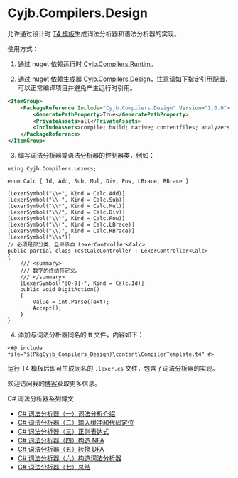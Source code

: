 Cyjb.Compilers.Design
====

允许通过设计时 [T4 模板](https://docs.microsoft.com/zh-cn/visualstudio/modeling/code-generation-and-t4-text-templates?view=vs-2022)生成词法分析器和语法分析器的实现。

使用方式：

1. 通过 nuget 依赖运行时 [Cyjb.Compilers.Runtim](https://www.nuget.org/packages/Cyjb.Compilers.Runtime)。

2. 通过 nuget 依赖生成器 [Cyjb.Compilers.Design](https://www.nuget.org/packages/Cyjb.Compilers.Design)，注意请如下指定引用配置，可以正常编译项目并避免产生运行时引用。

```xml
<ItemGroup>
	<PackageReference Include="Cyjb.Compilers.Design" Version="1.0.0">
		<GeneratePathProperty>True</GeneratePathProperty>
		<PrivateAssets>all</PrivateAssets>
		<IncludeAssets>compile; build; native; contentfiles; analyzers; buildtransitive</IncludeAssets>
	</PackageReference>
</ItemGroup>
```

3. 编写词法分析器或语法分析器的控制器类，例如：

```CSharp
using Cyjb.Compilers.Lexers;

enum Calc { Id, Add, Sub, Mul, Div, Pow, LBrace, RBrace }

[LexerSymbol("\\+", Kind = Calc.Add)]
[LexerSymbol("\\-", Kind = Calc.Sub)]
[LexerSymbol("\\*", Kind = Calc.Mul)]
[LexerSymbol("\\/", Kind = Calc.Div)]
[LexerSymbol("\\^", Kind = Calc.Pow)]
[LexerSymbol("\\(", Kind = Calc.LBrace)]
[LexerSymbol("\\)", Kind = Calc.RBrace)]
[LexerSymbol("\\s")]
// 必须是部分类，且继承自 LexerController<Calc>
public partial class TestCalcController : LexerController<Calc>
{
	/// <summary>
	/// 数字的终结符定义。
	/// </summary>
	[LexerSymbol("[0-9]+", Kind = Calc.Id)]
	public void DigitAction()
	{
		Value = int.Parse(Text);
		Accept();
	}
}
```

4. 添加与词法分析器同名的 tt 文件，内容如下：


```t4
<#@ include file="$(PkgCyjb_Compilers_Design)\content\CompilerTemplate.t4" #>
```

运行 T4 模板后即可生成同名的 `.lexer.cs` 文件，包含了词法分析器的实现。

欢迎访问我的[博客](http://www.cnblogs.com/cyjb/)获取更多信息。

C# 词法分析器系列博文

 - [C# 词法分析器（一）词法分析介绍](http://www.cnblogs.com/cyjb/archive/p/LexerIntroduce.html)
 - [C# 词法分析器（二）输入缓冲和代码定位](http://www.cnblogs.com/cyjb/archive/p/LexerInputBuffer.html)
 - [C# 词法分析器（三）正则表达式](http://www.cnblogs.com/cyjb/archive/p/LexerRegex.html)
 - [C# 词法分析器（四）构造 NFA](http://www.cnblogs.com/cyjb/archive/p/LexerNfa.html)
 - [C# 词法分析器（五）转换 DFA](http://www.cnblogs.com/cyjb/archive/p/LexerDfa.html)
 - [C# 词法分析器（六）构造词法分析器](http://www.cnblogs.com/cyjb/archive/p/LexerLexer.html)
 - [C# 词法分析器（七）总结](http://www.cnblogs.com/cyjb/p/LexerSummary.html)
